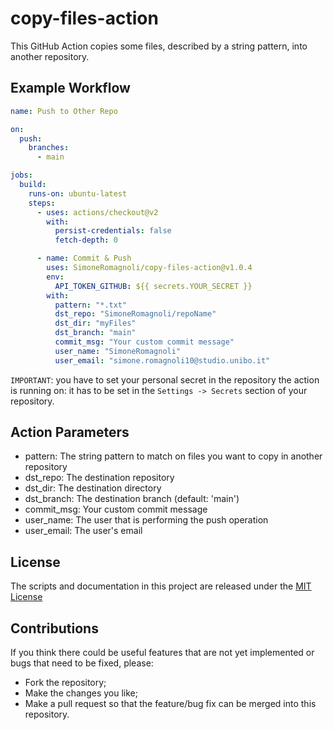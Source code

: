 # copy-files-action
This GitHub Action copies some files, described by a string pattern, into another repository.

## Example Workflow
```yml
name: Push to Other Repo

on:
  push:
    branches:
      - main

jobs:
  build:
    runs-on: ubuntu-latest
    steps:
      - uses: actions/checkout@v2
        with:
          persist-credentials: false
          fetch-depth: 0

      - name: Commit & Push
        uses: SimoneRomagnoli/copy-files-action@v1.0.4
        env:
          API_TOKEN_GITHUB: ${{ secrets.YOUR_SECRET }}
        with:
          pattern: "*.txt"
          dst_repo: "SimoneRomagnoli/repoName"
          dst_dir: "myFiles"
          dst_branch: "main"
          commit_msg: "Your custom commit message"
          user_name: "SimoneRomagnoli"
          user_email: "simone.romagnoli10@studio.unibo.it"
```

```IMPORTANT```: you have to set your personal secret in the repository the action is running on: it has to be set in the `Settings -> Secrets` section of your repository. 

## Action Parameters

* pattern: The string pattern to match on files you want to copy in another repository
* dst_repo: The destination repository
* dst_dir: The destination directory
* dst_branch: The destination branch (default: 'main')
* commit_msg: Your custom commit message
* user_name: The user that is performing the push operation
* user_email: The user's email

## License

The scripts and documentation in this project are released under the [MIT License](https://github.com/SimoneRomagnoli/copy-files-action/blob/main/LICENSE)

## Contributions

If you think there could be useful features that are not yet implemented or bugs that need to be fixed, please:

* Fork the repository;
* Make the changes you like;
* Make a pull request so that the feature/bug fix can be merged into this repository.